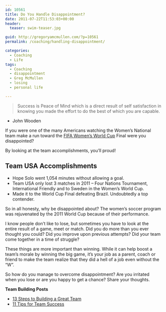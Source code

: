 ```yaml
---
id: 10561
title: Do You Handle Disappointment?
date: 2011-07-22T11:53:03+00:00
header:
  teaser: swim-teaser.jpg

guid: http://gregoryamcmullen.com/?p=10561
permalink: /coaching/handling-disappointment/

categories:
  - Coaching
  - Life
tags:
  - Coaching
  - disappointment
  - Greg McMullen
  - losing
  - personal life

---
```

> Success is Peace of Mind which is a direct result of self satisfaction in knowing you made the effort to do the best of which you are capable.
  - John Wooden

If you were one of the many Americans watching the Women&#8217;s National team make a run toward the <a title="FIFA Women's World Cup" href="http://www.fifa.com/womensworldcup/index.html">FIFA Women&#8217;s World Cup</a> Final were you disappointed?

By looking at the team accomplishments, you&#8217;ll proud!

## Team USA Accomplishments

  * Hope Solo went 1,054 minutes without allowing a goal.
  * Team USA only lost 3 matches in 2011 &#8211; Four Nations Tournament, International Friendly and to Sweden in the Women&#8217;s World Cup.
  * Made it to the World Cup Final defeating Brazil. Undoubtedly a top contender.

So in all honesty, why be disappointed about? The women&#8217;s soccer program was rejuvenated by the 2011 World Cup because of their performance.

I know people don&#8217;t like to lose, but sometimes you have to look at the entire result of a game, meet or match. Did you do more than you ever thought you could? Did you improve upon previous attempts? Did your team come together in a time of struggle?

These things are more important than winning. While it can help boost a team&#8217;s morale by winning the big game, it&#8217;s your job as a parent, coach or friend to make the team realize that they did a hell of a job even without the &#8220;W&#8221;.

So how do you manage to overcome disappointment? Are you irritated when you lose or are you happy to get a chance? Share your thoughts.

**Team Building Posts**

- [13 Steps to Building a Great Team](http://blog.tkographix.com/post/4836846787/13-steps-to-building-a-great-team)
- [11 Tips for Team Success](http://blog.tkographix.com/post/5396136403/11-tips-for-team-success)
